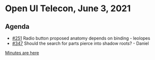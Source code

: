 # Open UI Telecon, June 3, 2021

## Agenda
- [#251](https://github.com/openui/open-ui/issues/251#issuecomment-839330098) Radio button proposed anatomy depends on binding - leolopes
- [#347](https://github.com/openui/open-ui/issues/347) Should the search for parts pierce into shadow roots? - Daniel

[Minutes are here](https://www.w3.org/2021/06/03-openui-minutes.html)
